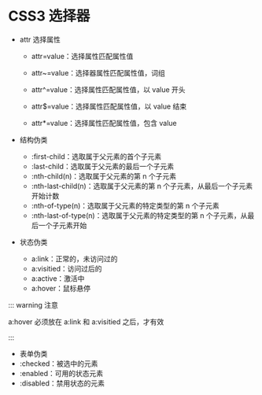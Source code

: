 # CSS3 选择器

- attr   选择属性

  - attr=value：选择属性匹配属性值

  - attr~=value：选择器属性匹配属性值，词组

  - attr^=value：选择属性匹配属性值，以 value 开头

  - attr$=value：选择属性匹配属性值，以 value 结束

  - attr*=value：选择属性匹配属性值，包含 value
- 结构伪类
  - :first-child：选取属于父元素的首个子元素
  - :last-child：选取属于父元素的最后一个子元素
  - :nth-child(n)：选取属于父元素的第 n 个子元素
  - :nth-last-child(n)：选取属于父元素的第 n 个子元素，从最后一个子元素开始计数
  - :nth-of-type(n)：选取属于父元素的特定类型的第 n 个子元素
  - :nth-last-of-type(n)：选取属于父元素的特定类型的第 n 个子元素，从最后一个子元素开始
- 状态伪类
  - a:link：正常的，未访问过的
  - a:visitied：访问过后的
  - a:active：激活中
  - a:hover：鼠标悬停

::: warning 注意

a:hover 必须放在 a:link 和 a:visitied 之后，才有效

:::

- 表单伪类
- :checked：被选中的元素
- :enabled：可用的状态元素
- :disabled：禁用状态的元素